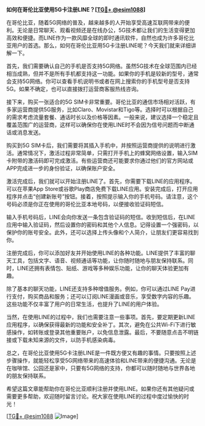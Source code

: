 **如何在哥伦比亚使用5G卡注册LINE？[[TG💪+ @esim1088](https://t.me/s/esim1088)]**

在哥伦比亚，随着5G网络的普及，越来越多的人开始享受高速互联网带来的便利。无论是日常聊天、观看视频还是在线办公，5G技术都让我们的生活变得更加高效和便捷。而LINE作为一款风靡全球的即时通讯软件，自然也成为许多哥伦比亚用户的首选。那么，如何在哥伦比亚用5G卡注册LINE呢？今天我们就来详细讲解一下。

首先，我们需要确认自己的手机是否支持5G网络。虽然5G技术在全球范围内已经相当成熟，但并不是所有手机都支持这一功能。如果你的手机是较新的型号，通常会支持5G网络。你可以查看手机说明书或者在网上搜索你的手机型号是否支持5G。如果不确定，也可以直接拨打运营商客服热线咨询。

接下来，购买一张适合的5G SIM卡非常重要。哥伦比亚的通信市场相对活跃，有多家运营商提供5G服务，比如Claro、Movistar和Tigo等。选择时可以根据自己的需求考虑流量套餐、通话时长以及价格等因素。一般来说，建议选择一个稳定且覆盖范围广的运营商，这样可以确保你在使用LINE时不会因为信号问题而中断通话或消息发送。

购买到5G SIM卡后，我们需要将其插入手机中，并按照运营商提供的说明进行激活。通常情况下，激活过程非常简单，只需打开手机上的蜂窝网络设置，输入SIM卡附带的激活码即可完成激活。有些运营商还可能要求你通过他们的官方网站或APP完成进一步的身份验证，以确保账户安全。

激活完成后，我们就可以开始注册LINE了。首先，你需要下载LINE的应用程序。可以在苹果App Store或谷歌Play商店免费下载LINE应用。安装完成后，打开应用程序并点击“创建新账号”按钮。接着，按照提示输入你的手机号码。请注意，这个号码必须是你正在使用的哥伦比亚本地号码，以便接收验证码短信。

输入手机号码后，LINE会向你发送一条包含验证码的短信。收到短信后，在LINE应用中输入验证码，然后设置你的密码和其他个人信息。记得设置一个强密码，以保护你的账号安全。此外，还可以选择上传头像和个人简介，让朋友们更容易找到你。

注册完成后，你可以添加好友并开始使用LINE的各种功能。LINE提供了丰富的聊天工具，包括文字、语音、视频通话等功能，让你随时随地与朋友保持联系。同时，LINE还拥有表情包、贴纸、游戏等多种娱乐功能，让你的聊天体验更加有趣。

除了基本的聊天功能，LINE还支持多种增值服务。例如，你可以通过LINE Pay进行支付，购买商品和服务；还可以订阅LINE漫画或音乐，享受数字内容的乐趣。这些功能不仅丰富了用户的日常生活，也提升了LINE的用户体验。

当然，在使用LINE的过程中，我们也需要注意一些事项。首先，要定期更新LINE应用程序，以确保获得最新的功能和安全补丁。其次，避免在公共Wi-Fi下进行敏感操作，如转账或登录其他重要账户，以免信息泄露。最后，不要随意点击不明链接或下载未知来源的文件，以防手机感染病毒。

总之，在哥伦比亚使用5G卡注册LINE是一件既方便又有趣的事情。只要按照上述步骤操作，就能轻松享受5G网络带来的高速体验和LINE带来的便捷沟通。无论是在咖啡馆、公园还是家中，只要有5G网络的支持，你都可以随时随地与世界各地的朋友保持联系。

希望这篇文章能帮助你在哥伦比亚顺利注册并使用LINE。如果你还有其他疑问或需要更多帮助，欢迎随时留言讨论。祝大家在使用LINE的过程中度过愉快的时光！

[[TG💪+ @esim1088](https://t.me/s/esim1088) ![Image](https://i.postimg.cc/4NQfJmqS/Snipaste-2025-05-13-00-14-12.png)]